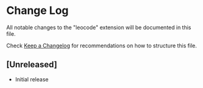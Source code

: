 # Change Log

All notable changes to the "leocode" extension will be documented in this file.

Check [Keep a Changelog](http://keepachangelog.com/) for recommendations on how to structure this file.

## [Unreleased]

- Initial release